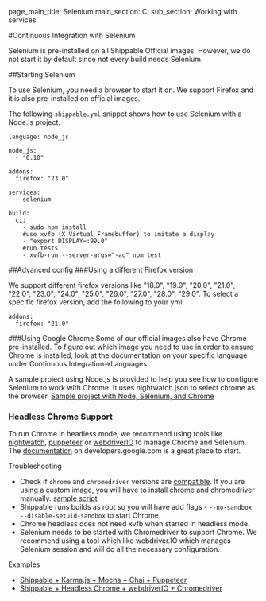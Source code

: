 page_main_title: Selenium
main_section: CI
sub_section: Working with services


#Continuous Integration with Selenium

Selenium is pre-installed on all Shippable Official images. However, we do not start it by default since not every build needs Selenium.

##Starting Selenium

To use Selenium, you need a browser to start it on. We support Firefox and it is also pre-installed on official images.

The following `shippable.yml` snippet shows how to use Selenium with a Node.js project.

```
language: node_js

node_js:
  - "0.10"

addons:
  firefox: "23.0"

services:
  - selenium

build:
  ci:
    - sudo npm install
    #use xvfb (X Virtual Framebuffer) to imitate a display
    - "export DISPLAY=:99.0"
    #run tests
    - xvfb-run --server-args="-ac" npm test
```

##Advanced config
###Using a different Firefox version

We support different firefox versions like "18.0", "19.0", "20.0", "21.0", "22.0", "23.0", "24.0", "25.0", "26.0", "27.0", "28.0", "29.0". To select a specific firefox version, add the following to your yml:

```
addons:
  firefox: "21.0"
```

###Using Google Chrome
Some of our official images also have Chrome pre-installed. To figure out which image you need to use in order to ensure Chrome is installed, look at the documentation on your specific language under Continuous Integration->Languages.

A sample project using Node.js is provided to help you see how to configure Selenium to work with Chrome. It uses nightwatch.json to select chrome as the browser.
[Sample project with Node, Selenium, and Chrome](https://github.com/shippableSamples/sample_node_selenium/tree/chrome)

### Headless Chrome Support
To run Chrome in headless mode, we recommend using tools like [nightwatch](http://nightwatchjs.org/), [puppeteer](https://github.com/GoogleChrome/puppeteer) or [webdriverIO](http://webdriver.io/) to manage 
Chrome and Selenium.
The [documentation](https://developers.google.com/web/updates/2017/04/headless-chrome#drivers) on developers.google.com is a great place to start. 

Troubleshooting

- Check if `chrome` and `chromedriver` versions are [compatible](https://sites.google.com/a/chromium.org/chromedriver/downloads). If you are using a custom image, you will have to install chrome and chromedriver manually. [sample script](https://gist.github.com/ziadoz/3e8ab7e944d02fe872c3454d17af31a5)
- Shippable runs builds as root so you will have add flags - `--no-sandbox --disable-setuid-sandbox` to start Chrome.
- Chrome headless does not need xvfb when started in headless mode.
- Selenium needs to be started with Chromedriver to support Chrome. We recommend using a tool which like webdriver.IO which manages Selenium session and will do all the necessary configuration.

Examples

- [Shippable + Karma.js + Mocha + Chai + Puppeteer](https://github.com/devops-recipes/ci-headless-chrome)
- [Shippable + Headless Chrome + webdriverIO + Chromedriver](https://github.com/devops-recipes/ci-headless-chrome-selenium)
